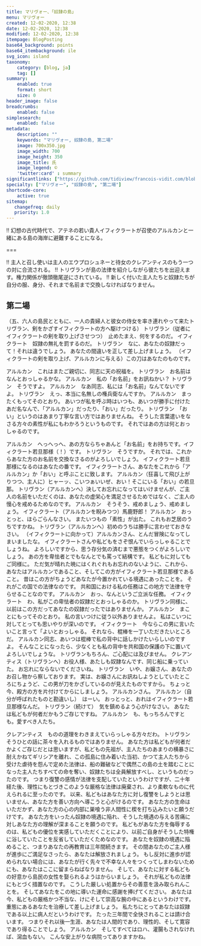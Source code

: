 ```yaml
---
title: マリヴォー、「奴隷の島」
menu: マリヴォー
created: 12-02-2020, 12:38
date: 12-02-2020, 12:38
modified: 12-02-2020, 12:38
itempage: BlogPosting
base64_background: points
base64_itembackground: ile
svg_icon: island
taxonomy:
    category: [blog, ja]
    tag: []
summary:
    enabled: true
    format: short
    size: 0
header_image: false
breadcrumbs:
    enabled: false
simplesearch:
    enabled: false
metadata:
    description: ""
    keywords: "マリヴォー, 奴隷の島, 第二場"
    image: 700x350.jpg
    image_width: 700
    image_height: 350
    image_title: 氏
    image_legend: ©
    'twitter:card' : summary
significantlinks: ["https://github.com/tidiview/francois-vidit.com/blob/master/user/sites/blog/pages/01.home/30.marivaux/item.ja.md"]
specialty: ["マリヴォー", "奴隷の島", "第二場"]
shortcode-core:
    active: true
sitemap:
   changefreq: daily
   priority: 1.0
---
```

!! 幻想の古代時代で、アテネの若い貴人イフィクラートが召使のアルルカンと一緒にある島の海岸に避難することになる。

===

!! 主人と召し使いは主人のエウプロシュネーと待女のクレアンティスのもう一つの対に合流される。
!! トリヴランが島の法律を紹介しながら彼たちを出迎えます。権力関係が徹頭徹尾逆にされている。
!! 新しく付いた主人たちと奴隷たちが自分の服、身分、それまで名前まで交換しなければなりません。

## 第二場

（五、六人の島民とともに、一人の貴婦人と彼女の侍女を率き連れやって来たトリヴラン、剣をかざすイフィクラートの方へ駆けつける）
トリヴラン（従者にイフィクラートの剣を取り上げさせつつ）　止めたまえ、何をするのだ。
イフィクラート　奴隷の無礼を罰するのだ。
トリヴラン　なに、あなたの奴隷だって！それは違うでしょう。
あなたの間違いを正して差し上げましょう。
（イフィクラートの剣を取り上げ、アルルカンに与える）この刀はあなたのものです。

アルルカン　これはまたご親切に、同志に天の祝福を。
トリヴラン　お名前はなんとおっしゃるかな。
アルルカン　私の「お名前」をお訊ねかい？
トリヴラン　そうですよ。
アルルカン　なあ同志、私には「お名前」なんてないですよ。
トリヴラン　えっ、本当に名無しの権兵衛なんですか。
アルルカン　まったくもってそのとおり。
あいつが私を呼ぶ時はいつも、あいつが勝手に付けたあだ名なんで、「アルルカン」だったり、「おい」だったり。
トリヴラン　「おい」というのはあまり丁寧な言い方ではありませんね。
そうした言葉遣いをなさる方々の素性が私にもわかろうというものです。
それではあの方は何とおっしゃるのです。

アルルカン　へっへっへ、あの方ならちゃあんと「お名前」をお持ちです。イフィクラート若旦那様（！）です。
トリヴラン　そうですか。
それでは、これからあなた方のお名前を交換なさるのがよろしいでしょう。
イフィクラート若旦那様になるのはあなたの番です。
イフィクラートさん、あなたをこれから「アルルカン」か「おい」と呼ぶことに致します。
アルルカン（狂喜して飛び上がりつつ、主人に）ヒャーッ、こいつぁいいぜ、おい！そこにいる「おい」の若旦那。
トリヴラン（アルルカンへ）決してお忘れになってはいけませんが、ご主人の名前をいただくのは、あなたの虚栄心を満足させるためではなく、ご主人の慢心を戒めるためなのです。
アルルカン　そうそう、戒めましょう、戒めましょう。
イフィクラート（アルルカンを睨みつつ）馬鹿野郎！
アルルカン　おっとっと、ほらごらんなさい。
またいつもの「素性」が出た。
これもお芝居のうちですかね。
トリヴラン（アルルカンへ）初めのうちは勝手に言わせておきなさい。
（イフィクラートに向かって）アルルカンさん、とんだ冒険になってしまいましたな。
イフィクラートさんや私どもをさぞ恨んでいらっしゃることでしょうね。
よろしいですから、思う存分気の済むまで悪態をつくがよろしいでしょう。
あの方を卑怯者とでもなんとでも罵って結構です。
私どもに対してもご同様に。
ただ気が晴れた暁にはくれぐれもお忘れのないように、これから、あなたはアルルカンであること、そしてこの方がイフィクラート若旦那様であること。
昔はこの方がちょうどあなたが今置かれている境遇にあったことを。
それがこの国での法律なのです。
共和国における私の任務はこの地方で法律を守らせることなのです。
アルルカン　おっ、なんというご立派な任務。
イフィクラート　わ、私がこの卑怯者の奴隷だとおっしゃるのか。
トリヴラン同様に、以前はこの方だってあなたの奴隷だったではありませんか。
アルルカン　まことにもってそのとおり。
私の言いつけに従う以外ありませんよ。
私はこいつに対してとっても思いやりが深いのです。
イフィクラート　今ならこの男に言いたいこと言って「よいとおっしゃる。
それなら、棍棒を一丁いただきたいところだ。
アルルカン同志、あいつは棍棒で私の背中に話しかけたいらしいのですよ。
そんなことになったら、少なくとも私の背中を共和国の保護の下に置いてよろしいでしょうな。
トリヴランもちろん、ご心配には及びません。
クレアンティス（トリヴランへ）お役人様、あたしも奴隷なんです、同じ船に乗っていた。
お忘れにならないでくださいね。
トリヴラン　いや、お嬢さん、あなたのお召し物から察しております。
実は、お嬢さんにお訊ねしようとしていたところにちょうど、この男が刀をかざしているのが見えたものですから。
ちょっと今、殿方の方を片付けてからにしましょう。
アルルカンさん。
アルルカン（自分が呼ばれたものと勘違いし）　はーい。
おっとっと、おれはイフィクラート若旦那様なんだ。
トリヴラン（続けて）　気を鎮めるよう心がけなさい。
あなたは私どもが何者だかもうご存じですね。
アルルカン　も、もっちろんですとも。愛すべき人たち。

クレアンティス　ものの道理をわきまえていらっしゃる方々だわ。
トリヴラン　そうひとの話に茶々を入れるものではありません。
あなた方は私どもが何者だかよくご存じだとは思いますが、私どもの先祖が、主人たちのあまりの横暴さに耐えかねてギリシアを離れ、この孤島に住み着いた当初、かつて主人たちから受けた虐待を怨んで定めた法律は、船の難破などで偶然この島の土を踏むことになった主人たちすべての命を奪い、奴隷たちは全員解放すべし、というものだったのです。
つまり復讐の感情が法律を支配していたというわけですが、二十年経た後、理性にもとづきこのような厳格な法律は廃棄され、より柔軟なものに代えられるに至ったのです。
以来、私どもはあなた方に対し復讐をしようとは思いません、あなた方を善い方向へ導こうと心がけるのです。
あなた方の生命はいただかず、あなた方の心の内部に巣喰う非人間性に楔を打ち込みたいと願うだけです。
あなた方をいったん奴隷の境遇に陥れ、そうした境遇の与える苦痛に対しあなた方の理解が深まることを願うのです。
私どもがあなた方を侮辱するのは、私どもの優位を実感していただくことにより、以前ご自身がそうした特権に浴していたことを反省していただくためなのです。
あなたを奴隷の境遇に陥めること、つまりあなたの再教育は三年間続きます。
その間あなたのご主人様が進歩にご満足なさったら、あなたは解放されましょう。
もし反対に進歩が認められない場合には、あなたが行く先々で不幸な人々をつくってしまわないためにも、あなたはここに留まらねばなりません。
そして、あなたに対する私どもの好意から島民の女性を娶られるようはからいましょう。
それが私どもの法律にもとづく措置なのです。
こうした厳しい処置からその善意を汲み取られんことを。
そしてあなたをこの地に導いた運命に感謝を捧げてください。
あなたは今、私どもの厳格かつ不当な、けにそして崇高な腕の中にあるというわけです。
重態にあるあなたを治療して差し上げましょう。
私たちにとってあなたは奴隷である以上に病人だというわけです。
たった三年間で全快されることは請け合います。
つまりそれ以後一生涯、あなたは人間的であり、理性的、そして寛容であり得ることでしょう。
アルルカン　そしてすべてはロハ、灌腸もされなければ、瀉血もない。
こんな安上がりな病院ってありますかね。

<br>